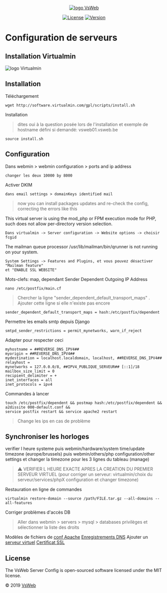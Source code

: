 <p align="center">
    <a href="https://vsweb.be"><img src="https://vsweb.be/userfiles/images/14548837631453228685logo.png" alt="logo VsWeb"></a>
</p>

<p align="center">
    <a href="https://opensource.org/licenses/MIT" target="_blank"><img src="https://img.shields.io/badge/License-MIT-yellow.svg" alt="License"></a>
    <a href="https://github.com/jul6art/symfony-skeleton" target="_blank"><img src="https://img.shields.io/static/v1?label=stable&message=v1&color=success" alt="Version"></a>
</p>

Configuration de serveurs
=========================
Installation Virtualmin
-----------------------

![logo Virtualmin](https://www.virtualmin.com/images/virtualmin-logo-220x45.png "logo virtualmin")

Installation
------------

Téléchargement

```console
wget http://software.virtualmin.com/gpl/scripts/install.sh
```

Installation 
> dites oui à la question posée lors de l'installation et exemple de hostname défini si demandé: vsweb01.vsweb.be

```console
source install.sh 
```
    
Configuration
-------------

Dans webmin > webmin configuration > ports and ip address

    changer les deux 10000 by 8000
    
Activer DKIM

    dans email settings > domainKeys identified mail
    
> now you can install packages updates and re-check the config, correcting the errors like this

This virtual server is using the mod_php or FPM execution mode for PHP, such does not allow per-directory version selection.

    Dans virtualmin -> Server configuration -> Website options -> choisir fcgid

The mailman queue processor /usr/lib/mailman/bin/qrunner is not running on your system.

    System Settings -> Features and Plugins, et vous pouvez désactiver "Mailman feature"
    et "ENABLE SSL WEBSITE"
 
Mots-clefs: map, dependant
Sender Dependent Outgoing IP Address

```console
nano /etc/postfix/main.cf
```

> Chercher la ligne "sender_dependent_default_transport_maps" . Ajouter cette ligne si elle n'existe pas encore

```console
sender_dependent_default_transport_maps = hash:/etc/postfix/dependent
```
    
Permettre les emails smtp depuis Django

```console
smtpd_sender_restrictions = permit_mynetworks, warn_if_reject
```
    
Adapter pour respecter ceci
    
```console
myhostname = ##REVERSE_DNS_IPV4##
myorigin = ##REVERSE_DNS_IPV4##
mydestination = localhost.localdomain, localhost, ##REVERSE_DNS_IPV4##
relayhost =
mynetworks = 127.0.0.0/8, ##IPV4_PUBLIQUE_SERVEUR## [::1]/18
mailbox_size_limit = 0
recipient_delimiter = +
inet_interfaces = all
inet_protocols = ipv4
```

Commandes à lancer

```console
touch /etc/postfix/dependent && postmap hash:/etc/postfix/dependent &&
a2dissite 000-default.conf &&
service postfix restart && service apache2 restart
```
    
> Change les ips en cas de problème


Synchroniser les horloges
-------------------------

verifier l heure systeme
puis webmin/hardware/system time/update timezone (europe/brussels)
puis webmin/others/php configuration/other settings et changer la timezone pour les 3 lignes du tableau (manage)

> :warning: VERIFIER L HEURE EXACTE APRES LA CREATION DU PREMIER SERVEUR VIRTUEL (pour corriger un serveur: virtualmin/choix du serveur/services/phpX configuration et changer timezone)
    
Restauration en ligne de commandes

```console
virtualmin restore-domain --source /path/FILE.tar.gz --all-domains --all-features
```
    
Corriger problèmes d'accès DB
 
> Aller dans webmin > servers > mysql > databases privilèges et sélectionner la liste des droits


Modèles de fichiers de [conf Apache](VHOST.md)
[Enregistrements DNS](DNS.md)
Ajouter un [serveur virtuel](NEW_VIRTUAL_SERVER.md)
[Certificat SSL](SSL.md)


License
-------

The VsWeb Server Config is open-sourced software licensed under the MIT license.

&copy; 2019 [VsWeb](https://vsweb.be)
